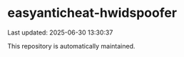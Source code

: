 # easyanticheat-hwidspoofer

Last updated: 2025-06-30 13:30:37

This repository is automatically maintained.
